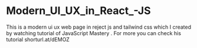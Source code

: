 # Modern_UI_UX_in_React_-JS
This is a modern ui ux web page in reject js and tailwind css  which I created by watching tutorial  of JavaScript Mastery . For more you can check his tutorial  shorturl.at/dEMOZ 
